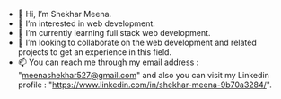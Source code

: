- 👋 Hi, I’m Shekhar Meena.
- 👀 I’m interested in web development.
- 🌱 I’m currently learning full stack web development.
- 💞️ I’m looking to collaborate on the web development and related projects to get an experience in this field.
- 📫 You can reach me through my email address :  "meenashekhar527@gmail.com"  and also you can visit my Linkedin profile  : "https://www.linkedin.com/in/shekhar-meena-9b70a3284/".

